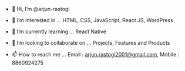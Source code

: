 - 👋 Hi, I’m @arjun-rastogi
- 👀 I’m interested in ... HTML, CSS, JavaScript, React JS, WordPress

- 🌱 I’m currently learning ... React Native
- 💞️ I’m looking to collaborate on ... Projects, Features and Products
- 📫 How to reach me ... Email : arjun.rastogi2001@gmail.com, Mobile : 8860924275

<!---
arjun-rastogi/arjun-rastogi is a ✨ special ✨ repository because its `README.md` (this file) appears on your GitHub profile.
You can click the Preview link to take a look at your changes.
--->
